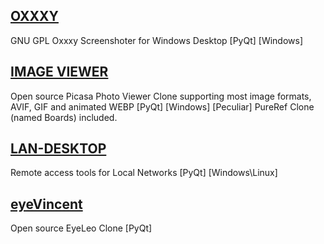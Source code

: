 
## [OXXXY](https://github.com/sergkrumas/oxxxy)
GNU GPL Oxxxy Screenshoter for Windows Desktop [PyQt] [Windows]

## [IMAGE VIEWER](https://github.com/sergkrumas/image_viewer)
Open source Picasa Photo Viewer Clone supporting most image formats, AVIF, GIF and animated WEBP [PyQt] [Windows]
[Peculiar] PureRef Clone (named Boards) included.

## [LAN-DESKTOP](https://github.com/sergkrumas/lan_desktop)
Remote access tools for Local Networks [PyQt] [Windows\Linux]

## [eyeVincent](https://github.com/sergkrumas/eye_vincent)
Open source EyeLeo Clone [PyQt]
